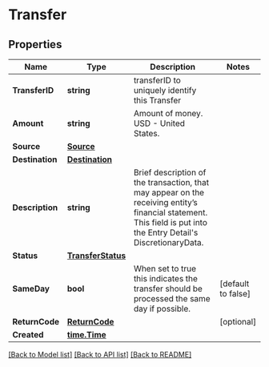 # Transfer

## Properties

Name | Type | Description | Notes
------------ | ------------- | ------------- | -------------
**TransferID** | **string** | transferID to uniquely identify this Transfer | 
**Amount** | **string** | Amount of money. USD - United States. | 
**Source** | [**Source**](Source.md) |  | 
**Destination** | [**Destination**](Destination.md) |  | 
**Description** | **string** | Brief description of the transaction, that may appear on the receiving entity’s financial statement. This field is put into the Entry Detail&#39;s DiscretionaryData.  | 
**Status** | [**TransferStatus**](TransferStatus.md) |  | 
**SameDay** | **bool** | When set to true this indicates the transfer should be processed the same day if possible. | [default to false]
**ReturnCode** | [**ReturnCode**](ReturnCode.md) |  | [optional] 
**Created** | [**time.Time**](time.Time.md) |  | 

[[Back to Model list]](../README.md#documentation-for-models) [[Back to API list]](../README.md#documentation-for-api-endpoints) [[Back to README]](../README.md)


